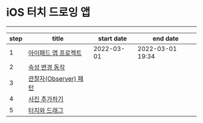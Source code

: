 # iOS 터치 드로잉 앱

---

| step | title                                    | start date | end date         |
| ---- | ---------------------------------------- | ---------- | ---------------- |
| 1    | [아이패드 앱 프로젝트](./docs/step1.md)  | 2022-03-01 | 2022-03-01 19:34 |
| 2    | [속성 변경 동작](./docs/step2.md)        |            |                  |
| 3    | [관찰자(Observer) 패턴](./docs/step3.md) |            |                  |
| 4    | [사진 추가하기](./docs/step4.md)         |            |                  |
| 5    | [터치와 드래그](./docs/step5.md)         |            |                  |
